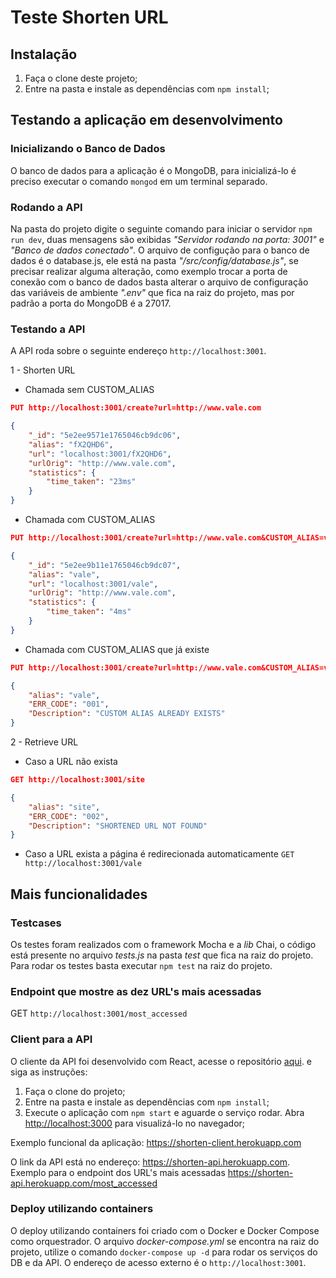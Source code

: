 # Teste Shorten URL

## Instalação

1. Faça o clone deste projeto;
2. Entre na pasta e instale as dependências com `npm install`;

## Testando a aplicação em desenvolvimento

### Inicializando o Banco de Dados

O banco de dados para a aplicação é o MongoDB, para inicializá-lo é preciso executar o comando `mongod` em um terminal separado.

### Rodando a API

Na pasta do projeto digite o seguinte comando para iniciar o servidor `npm run dev`, duas mensagens são exibidas _"Servidor rodando na porta: 3001"_ e _"Banco de dados conectado"_.  O arquivo de configução para o banco de dados é o database.js, ele está na pasta _"/src/config/database.js"_, se precisar realizar alguma alteração, como exemplo trocar a porta de conexão com o banco de dados basta alterar o arquivo de configuração das variáveis de ambiente _".env"_ que fica na raiz do projeto, mas por padrão a porta do MongoDB é a 27017.

### Testando a API

A API roda sobre o seguinte endereço `http://localhost:3001`.

1 - Shorten URL

- Chamada sem CUSTOM_ALIAS

```json
PUT http://localhost:3001/create?url=http://www.vale.com

{
    "_id": "5e2ee9571e1765046cb9dc06",
    "alias": "fX2QHD6",
    "url": "localhost:3001/fX2QHD6",
    "urlOrig": "http://www.vale.com",
    "statistics": {
        "time_taken": "23ms"
    }
}
```

- Chamada com CUSTOM_ALIAS

```json
PUT http://localhost:3001/create?url=http://www.vale.com&CUSTOM_ALIAS=vale

{
    "_id": "5e2ee9b11e1765046cb9dc07",
    "alias": "vale",
    "url": "localhost:3001/vale",
    "urlOrig": "http://www.vale.com",
    "statistics": {
        "time_taken": "4ms"
    }
}
```

- Chamada com CUSTOM_ALIAS que já existe

```json
PUT http://localhost:3001/create?url=http://www.vale.com&CUSTOM_ALIAS=vale

{
    "alias": "vale",
    "ERR_CODE": "001",
    "Description": "CUSTOM ALIAS ALREADY EXISTS"
}
```

2 - Retrieve URL

- Caso a URL não exista

```json
GET http://localhost:3001/site

{
    "alias": "site",
    "ERR_CODE": "002",
    "Description": "SHORTENED URL NOT FOUND"
}
```

- Caso a URL exista a página é redirecionada automaticamente `GET http://localhost:3001/vale`

## Mais funcionalidades

### Testcases

Os testes foram realizados com o framework Mocha e a _lib_ Chai, o código está presente no arquivo _tests.js_ na pasta _test_ que fica na raiz do projeto. Para rodar os testes basta executar `npm test` na raiz do projeto.

### Endpoint que mostre as dez URL's mais acessadas

GET `http://localhost:3001/most_accessed`

### Client para a API

O cliente da API foi desenvolvido com React, acesse o repositório [aqui](https://github.com/marciofernandonet/shorten-app). e siga as instruções:

1. Faça o clone do projeto;
2. Entre na pasta e instale as dependências com `npm install`;
3. Execute o aplicação com `npm start` e aguarde o serviço rodar. Abra [http://localhost:3000](http://localhost:3000) para visualizá-lo no navegador;

Exemplo funcional da aplicação: https://shorten-client.herokuapp.com

O link da API está no endereço: https://shorten-api.herokuapp.com. Exemplo para o endpoint dos URL's mais acessadas https://shorten-api.herokuapp.com/most_accessed

### Deploy utilizando containers

O deploy utilizando containers foi criado com o Docker e Docker Compose como orquestrador. O arquivo _docker-compose.yml_ se encontra na raiz do projeto, utilize o comando `docker-compose up -d` para rodar os serviços do DB e da API. O endereço de acesso externo é o `http://localhost:3001`.